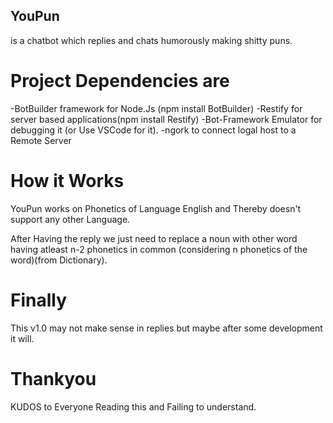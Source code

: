## YouPun
is a chatbot which replies and chats humorously making shitty puns.

# Project Dependencies are 

-BotBuilder framework for Node.Js (npm install BotBuilder)
-Restify for server based applications(npm install Restify)
-Bot-Framework Emulator for debugging it (or Use VSCode for it).
-ngork to connect logal host to a Remote Server

# How it Works
YouPun works on Phonetics of Language English and Thereby doesn't support any other Language.

After Having the reply we just need to replace a noun with other word having atleast n-2 phonetics in common (considering n phonetics of the word)(from Dictionary).

# Finally
This v1.0 may not make sense in replies but maybe after some development it will.

# Thankyou
KUDOS to Everyone Reading this and Failing to understand.


